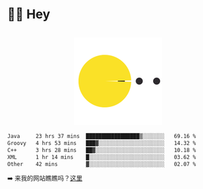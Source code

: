 
# 👋🏻 Hey
<div align="center">
	<br>
	<img src="https://raw.githubusercontent.com/Aniket965/Aniket965/master/pacman.svg?sanitize=true" width="200" height="200">
	<br>
</div>

<!--START_SECTION:waka-->
```text
Java     23 hrs 37 mins  █████████████████▒░░░░░░░   69.16 % 
Groovy   4 hrs 53 mins   ███▓░░░░░░░░░░░░░░░░░░░░░   14.32 % 
C++      3 hrs 28 mins   ██▓░░░░░░░░░░░░░░░░░░░░░░   10.18 % 
XML      1 hr 14 mins    █░░░░░░░░░░░░░░░░░░░░░░░░   03.62 % 
Other    42 mins         ▓░░░░░░░░░░░░░░░░░░░░░░░░   02.07 % 
```
<!--END_SECTION:waka-->

 ➡️  来我的网站瞧瞧吗？[这里](https://www.shaolongfei.com)
